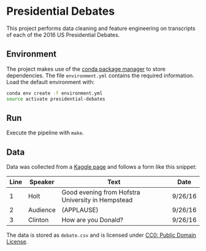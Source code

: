 
# Presidential Debates

This project performs data cleaning and feature engineering on transcripts of each of the 2016 US Presidential Debates.

## Environment

The project makes use of the [conda package manager](http://conda.pydata.org/) to store dependencies. The file `environment.yml` contains the required information. Load the default environment with:

```bash
conda env create -f environment.yml
source activate presidential-debates
```

## Run

Execute the pipeline with `make`.

## Data

Data was collected from a [Kaggle page](https://www.kaggle.com/mrisdal/2016-us-presidential-debates) and follows a form like this snippet:

| Line | Speaker  | Text                                              | Date    |
|------|----------|---------------------------------------------------|---------|
| 1    | Holt     | Good evening from Hofstra University in Hempstead | 9/26/16 |
| 2    | Audience | (APPLAUSE)                                        | 9/26/16 |
| 3    | Clinton  | How are you Donald?                               | 9/26/16 |

The data is stored as `debate.csv` and is licensed under [CC0: Public Domain License](https://creativecommons.org/publicdomain/zero/1.0/).
